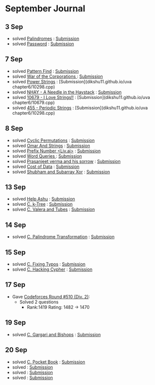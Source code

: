 
# September Journal

## 3 Sep

* solved [Palindromes](https://www.hackerearth.com/practice/algorithms/string-algorithm/basics-of-string-manipulation/practice-problems/algorithm/palindromes-3/) : [Submission](https://www.hackerearth.com/submission/19996442/)
* solved [Password](https://www.hackerearth.com/practice/algorithms/string-algorithm/basics-of-string-manipulation/practice-problems/algorithm/password-1/) : [Submission](https://www.hackerearth.com/submission/19996598/)

## 7 Sep

* solved [Pattern Find](https://www.spoj.com/problems/NAJPF/) : [Submission](dikshu11.github.io/spoj/pattern.cpp)
* solved [ War of the Corporations ](https://codeforces.com/contest/625/problem/B) : [Submission](dikshu11.github.io/codeforces/625B.cpp)
* solved [Power Strings](https://uva.onlinejudge.org/external/102/10298.pdf) : [Submission](dikshu11.github.io/uva chapter6/10298.cpp)
* solved [NHAY - A Needle in the Haystack](https://www.spoj.com/problems/NHAY/) : [Submission](dikshu11.github.io/spoj/needle.cpp)
* solved [10679 - I Love Strings!!](https://uva.onlinejudge.org/external/106/10679.pdf) : [Submission](dikshu11.github.io/uva chapter6/10679.cpp)
* solved [455 - Periodic Strings](https://uva.onlinejudge.org/external/4/455.pdf) : [Submission](dikshu11.github.io/uva chapter6/10298.cpp)

## 8 Sep

* solved [Cyclic Permutations](https://www.hackerearth.com/practice/algorithms/string-algorithm/z-algorithm/practice-problems/algorithm/cyclic-permutations-15/) : [Submission](https://www.hackerearth.com/submission/20142635/)
* solved [Omar And Strings](https://www.hackerearth.com/practice/algorithms/string-algorithm/z-algorithm/practice-problems/algorithm/omar-and-strings-1/) : [Submission](https://www.hackerearth.com/submission/20155183/)
* solved [ Prefix Number <Liv.ai>](https://www.hackerearth.com/practice/algorithms/string-algorithm/z-algorithm/practice-problems/algorithm/prefix-number-f5c76976/) : [Submission](https://www.hackerearth.com/submission/20156870/)
* solved [ Word Queries ](https://www.hackerearth.com/practice/data-structures/advanced-data-structures/trie-keyword-tree/practice-problems/algorithm/dummy4-2/) : [Submission](https://www.hackerearth.com/submission/20183733/)
* solved [Prasanjeet verma and his sorrow](https://www.hackerearth.com/practice/data-structures/advanced-data-structures/trie-keyword-tree/practice-problems/algorithm/prasanjeet-verma-and-his-sorrow/) : [Submission](https://www.hackerearth.com/submission/20184286/)
* solved [Cost of Data](https://www.hackerearth.com/practice/data-structures/advanced-data-structures/trie-keyword-tree/practice-problems/algorithm/cost-of-data-11/) : [Submission](https://www.hackerearth.com/submission/20185529/)
* solved [Shubham and Subarray Xor](https://www.hackerearth.com/practice/data-structures/advanced-data-structures/trie-keyword-tree/practice-problems/algorithm/shubham-and-subarray-xor-d9e787a7/description/) : [Submission](https://www.hackerearth.com/submission/20191510/)

## 13 Sep

* solved [Help Ashu](https://www.hackerearth.com/practice/data-structures/advanced-data-structures/fenwick-binary-indexed-trees/practice-problems/algorithm/help-ashu-1/) : [Submission](https://www.hackerearth.com/submission/20290827/)
* solved [C. k-Tree](http://codeforces.com/problemset/problem/431/C) : [Submission](http://codeforces.com/contest/431/submission/42842743)
* solved [C. Valera and Tubes](http://codeforces.com/problemset/problem/441/C) : [Submission](http://codeforces.com/contest/441/submission/42843340)

## 14 Sep

* solved [C. Palindrome Transformation](http://codeforces.com/problemset/problem/486/C) : [Submission](http://codeforces.com/contest/486/submission/42873234)

## 15 Sep

* solved [C. Fixing Typos](http://codeforces.com/problemset/problem/363/C) : [Submission](http://codeforces.com/contest/363/submission/42902282)
* solved [C. Hacking Cypher](http://codeforces.com/problemset/problem/490/C) : [Submission](http://codeforces.com/contest/490/submission/42903339)


## 17 Sep

* Gave [Codeforces Round #510 (Div. 2)](http://codeforces.com/contest/1042):
  * Solved 2 questions
    * Rank:1419  Rating: 1482 → 1470
    
## 19 Sep
* solved [C. Gargari and Bishops](http://codeforces.com/problemset/problem/463/C) : [Submission](http://codeforces.com/contest/463/submission/43093808)

## 20 Sep
* solved [C. Pocket Book](http://codeforces.com/problemset/problem/152/C) : [Submission](http://codeforces.com/contest/152/submission/43103443)
* solved []() : [Submission]()
* solved []() : [Submission]()
* solved []() : [Submission]()

